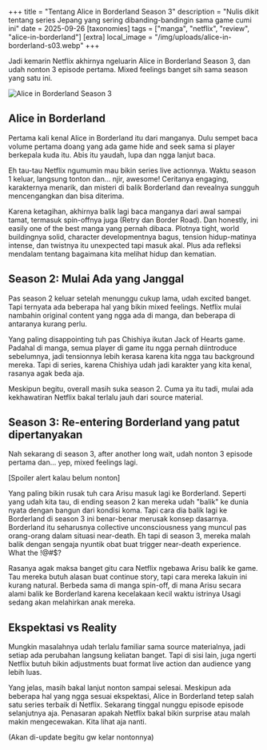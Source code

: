 +++
title = "Tentang Alice in Borderland Season 3"
description = "Nulis dikit tentang series Jepang yang sering dibanding-bandingin sama game cumi ini"
date = 2025-09-26
[taxonomies]
tags = ["manga", "netflix", "review", "alice-in-borderland"]
[extra]
local_image = "/img/uploads/alice-in-borderland-s03.webp"
+++

Jadi kemarin Netflix akhirnya ngeluarin Alice in Borderland Season 3, dan udah nonton 3 episode pertama. Mixed feelings banget sih sama season yang satu ini.

![Alice in Borderland Season 3](/img/alice-in-borderland-s03.webp)

## Alice in Borderland

Pertama kali kenal Alice in Borderland itu dari manganya. Dulu sempet baca volume pertama doang yang ada game hide and seek sama si player berkepala kuda itu. Abis itu yaudah, lupa dan ngga lanjut baca.

Eh tau-tau Netflix ngumumin mau bikin series live actionnya. Waktu season 1 keluar, langsung tonton dan... njir, awesome! Ceritanya engaging, karakternya menarik, dan misteri di balik Borderland dan revealnya sungguh mencengangkan dan bisa diterima.

Karena ketagihan, akhirnya balik lagi baca manganya dari awal sampai tamat, termasuk spin-offnya juga (Retry dan Border Road). Dan honestly, ini easily one of the best manga yang pernah dibaca. Plotnya tight, world buildingnya solid, character developmentnya bagus, tension hidup-matinya intense, dan twistnya itu unexpected tapi masuk akal. Plus ada refleksi mendalam tentang bagaimana kita melihat hidup dan kematian.

## Season 2: Mulai Ada yang Janggal

Pas season 2 keluar setelah menunggu cukup lama, udah excited banget. Tapi ternyata ada beberapa hal yang bikin mixed feelings. Netflix mulai nambahin original content yang ngga ada di manga, dan beberapa di antaranya kurang perlu.

Yang paling disappointing tuh pas Chishiya ikutan Jack of Hearts game. Padahal di manga, semua player di game itu ngga pernah diintroduce sebelumnya, jadi tensionnya lebih kerasa karena kita ngga tau background mereka. Tapi di series, karena Chishiya udah jadi karakter yang kita kenal, rasanya agak beda aja.

Meskipun begitu, overall masih suka season 2. Cuma ya itu tadi, mulai ada kekhawatiran Netflix bakal terlalu jauh dari source material.

## Season 3: Re-entering Borderland yang patut dipertanyakan

Nah sekarang di season 3, after another long wait, udah nonton 3 episode pertama dan... yep, mixed feelings lagi.

[Spoiler alert kalau belum nonton]

Yang paling bikin rusak tuh cara Arisu masuk lagi ke Borderland. Seperti yang udah kita tau, di ending season 2 kan mereka udah "balik" ke dunia nyata dengan bangun dari kondisi koma. Tapi cara dia balik lagi ke Borderland di season 3 ini benar-benar merusak konsep dasarnya. Borderland itu seharusnya collective unconsciousness yang muncul pas orang-orang dalam situasi near-death. Eh tapi di season 3, mereka malah balik dengan sengaja nyuntik obat buat trigger near-death experience. What the !@#$?

Rasanya agak maksa banget gitu cara Netflix ngebawa Arisu balik ke game. Tau mereka butuh alasan buat continue story, tapi cara mereka lakuin ini kurang natural. Berbeda sama di manga spin-off, di mana Arisu secara alami balik ke Borderland karena kecelakaan kecil waktu istrinya Usagi sedang akan melahirkan anak mereka.

## Ekspektasi vs Reality

Mungkin masalahnya udah terlalu familiar sama source materialnya, jadi setiap ada perubahan langsung keliatan banget. Tapi di sisi lain, juga ngerti Netflix butuh bikin adjustments buat format live action dan audience yang lebih luas.

Yang jelas, masih bakal lanjut nonton sampai selesai. Meskipun ada beberapa hal yang ngga sesuai ekspektasi, Alice in Borderland tetep salah satu series terbaik di Netflix. Sekarang tinggal nunggu episode episode selanjutnya aja. Penasaran apakah Netflix bakal bikin surprise atau malah makin mengecewakan. Kita lihat aja nanti.

(Akan di-update begitu gw kelar nontonnya)
